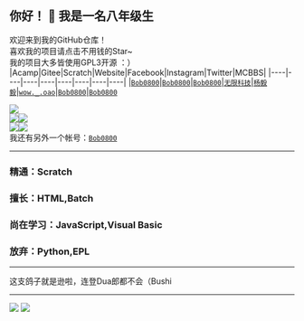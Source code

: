 ## 你好！ 👋 我是一名八年级生
欢迎来到我的GitHub仓库！   
喜欢我的项目请点击不用钱的Star~   
我的项目大多皆使用GPL3开源 ：）   
|Acamp|Gitee|Scratch|Website|Facebook|Instagram|Twitter|MCBBS|
|----|----|----|----|----|----|----|----|
|[`Bob0800`](https://gitblock.cn/Users/1127141)|[`Bob0800`](https://gitee.com/Bob0800)|[`Bob0800`](https://scratch.mit.edu/users/bob0800/)|[`无限科技`](http://wuxian.idc.bu40.com)|[`杨毅毅`](https://www.facebook.com/profile.php?id=100023173261196)|[`wow._.oao`](https://www.instagram.com/wow._.oao/)|[`Bob0800`](https://twitter.com/Bob0800)|[`Bob0800`](https://www.mcbbs.net/?4083614)

![](https://github-profile-summary-cards.vercel.app/api/cards/profile-details?username=wuxian425&theme=github)    
![](https://github-profile-summary-cards.vercel.app/api/cards/repos-per-language?username=wuxian425&theme=github)![](https://github-profile-summary-cards.vercel.app/api/cards/most-commit-language?username=wuxian425&theme=github)    
![](https://github-profile-summary-cards.vercel.app/api/cards/stats?username=wuxian425&theme=github)![](https://github-profile-summary-cards.vercel.app/api/cards/productive-time?username=wuxian425&theme=github)    
我还有另外一个帐号：[`Bob0800`](https://github.com/Bob0800)

-------------------------------------------------------------
### 精通：Scratch
### 擅长：HTML,Batch
### 尚在学习：JavaScript,Visual Basic
### 放弃：Python,EPL

-------------------------------------------------------------   
这支鸽子就是逊啦，连登Dua郎都不会（Bushi

-------------------------------------------------------------
[![](https://img.shields.io/badge/Scratch-Bob0800-important.svg?style=flat-square)](https://scratch.mit.edu/users/bob0800/)
[![](https://img.shields.io/badge/GitBlock-Bob0800-EEEEFE.svg?style=flat-square)](https://gitblock.cn/Users/bob0800/)
